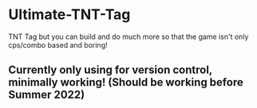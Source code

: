 # Ultimate-TNT-Tag
TNT Tag but you can build and do much more so that the game isn't only cps/combo based and boring!

## Currently only using for version control, minimally working! (Should be working before Summer 2022)
